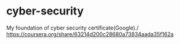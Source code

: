 # cyber-security
My foundation of cyber security certificate(Google)./  https://coursera.org/share/63214d200c28680a73834aada35f162a
